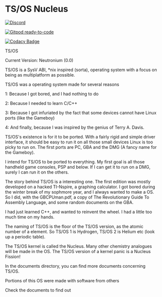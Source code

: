 # TS/OS Nucleus

[![Discord](https://badgen.net/badge/Discord/join/purple?icon=discord)](https://discord.gg/UgXJwS5rup)

[![Gitpod ready-to-code](https://img.shields.io/badge/Gitpod-ready--to--code-blue?logo=gitpod)](https://gitpod.io/#https://github.com/tsuki-superior/tsos-nucleus)

[![Codacy Badge](https://app.codacy.com/project/badge/Grade/e7822fe3509d493e818a56e7ec8d53d6)](https://www.codacy.com/gh/tsuki-superior/tsos-nucleus/dashboard?utm_source=github.com&amp;utm_medium=referral&amp;utm_content=tsuki-superior/tsos-nucleus&amp;utm_campaign=Badge_Grade)

TS/OS

Current Version: Neutronium (0.0)

TS/OS is a SysV ABI, *nix inspired (sorta), operating system with a focus on being as multiplatform as possible.

TS/OS was a operating system made for several reasons

1: Because I got bored, and I had nothing to do

2: Because I needed to learn C/C++

3: Because I got infuriated by the fact that some devices cannot have Linux ports (like the Gameboy)

4: And finally, because I was inspired by the genius of Terry A. Davis.

TS/OS's existence is for it to be ported. With a fairly rigid and simple driver interface, it should be easy to run it on all those small devices Linux is too picky to run on. The first ports are PC, GBA and the DMG (A fancy name for the Gameboy).

I intend for TS/OS to be ported to everything. My first goal is all those handheld game consoles, PSP and below. If I can get it to run on a DMG, surely I can run it on the others.

The story behind TS/OS is a interesting one. The first edition was mostly developed on a hacked TI-Nspire, a graphing calculator. I got bored during the winter break of my sophmore year, and I always wanted to make a OS. So I did, with the GBCPUman.pdf, a copy of The Revolutionary Guide To Assembly Language, and some random documents on the GBA.

I had just learned C++, and wanted to reinvent the wheel. I had a little too much time on my hands.

The naming of TS/OS is the floor of the TS/OS version, as the atomic number of a element. So TS/OS 1 is Hydrogen, TS/OS 2 is Helium etc (look up a periodic table).

The TS/OS kernel is called the Nucleus. Many other chemistry analogues will be made in the OS. The TS/OS version of a kernel panic is a Nucleus Fission!

In the documents directory, you can find more documents concerning TS/OS.

Portions of this OS were made with software from others

Check the documents to find out
